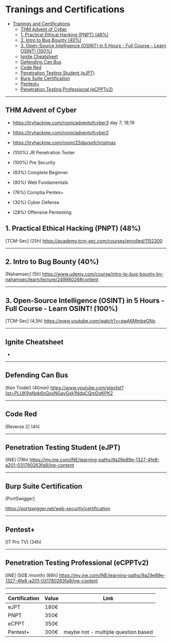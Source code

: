 # Tranings and Certifications

- [Tranings and Certifications](#tranings-and-certifications)
  - [THM Advent of Cyber](#thm-advent-of-cyber)
  - [1. Practical Ethical Hacking (PNPT) (48%)](#1-practical-ethical-hacking-pnpt-48)
  - [2. Intro to Bug Bounty (40%)](#2-intro-to-bug-bounty-40)
  - [3. Open-Source Intelligence (OSINT) in 5 Hours - Full Course - Learn OSINT! (100%)](#3-open-source-intelligence-osint-in-5-hours---full-course---learn-osint-100)
  - [Ignite Cheatsheet](#ignite-cheatsheet)
  - [Defending Can Bus](#defending-can-bus)
  - [Code Red](#code-red)
  - [Penetration Testing Student (eJPT)](#penetration-testing-student-ejpt)
  - [Burp Suite Certification](#burp-suite-certification)
  - [Pentest+](#pentest)
  - [Penetration Testing Professional (eCPPTv2)](#penetration-testing-professional-ecpptv2)

---

## THM Advent of Cyber

- <https://tryhackme.com/room/adventofcyber3> day 7; 18;19
- <https://tryhackme.com/room/adventofcyber2>
- <https://tryhackme.com/room/25daysofchristmas>

- (100%) JR Penetration Tester
- (100%) Pre Security
- (83%) Complete Beginner
- (90%) Web Fundamentals
- (76%) Comptia Pentes+
- (30%) Cyber Defense
- (28%) Offensive Pentesting

## 1. Practical Ethical Hacking (PNPT) (48%)

[TCM-Sec]
(25h)
<https://academy.tcm-sec.com/courses/enrolled/1152300>

---

## 2. Intro to Bug Bounty (40%)

[Nahamsec]
(5h)
<https://www.udemy.com/course/intro-to-bug-bounty-by-nahamsec/learn/lecture/24998026#content>

---

## 3. Open-Source Intelligence (OSINT) in 5 Hours - Full Course - Learn OSINT! (100%)

[TCM-Sec]
(4,5h)
<https://www.youtube.com/watch?v=qwA6MmbeGNo>

---

## Ignite Cheatsheet

-

---

## Defending Can Bus

[Ken Tindel]
(40min)
<https://www.youtube.com/playlist?list=PLUK9gNqk6nQxoNGavGxk1NdqCQmDqKPK2>

---

## Code Red

[Reverse 2]
(4h)

---

## Penetration Testing Student (eJPT)

[INE]
(78h)
<https://my.ine.com/INE/learning-paths/9a29e89e-1327-4fe8-a201-031780263fa9/ine-content>

---

## Burp Suite Certification

[PortSwigger]

<https://portswigger.net/web-security/certification>

---

## Pentest+

[IT Pro TV]
(34h)
<localhost>

---

## Penetration Testing Professional (eCPPTv2)

[INE] (50$ /month)
(66h)
<https://my.ine.com/INE/learning-paths/9a29e89e-1327-4fe8-a201-031780263fa9/ine-content>

---

| Certification | Value | Link |
| :----- | :--: | :--: |
| eJPT | 180€ | |
| PNPT | 350€ | |
| eCPPT | 350€ | |
| Pentest+ | 300€ | maybe not - multiple question based|
